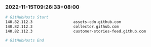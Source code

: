 
###  2022-11-15T09:26:33+08:00
```bash
# GitHubHosts Start
140.82.112.3                  assets-cdn.github.com
140.82.112.3                  collector.github.com
140.82.112.3                  customer-stories-feed.github.com

# GitHubHosts End

```


